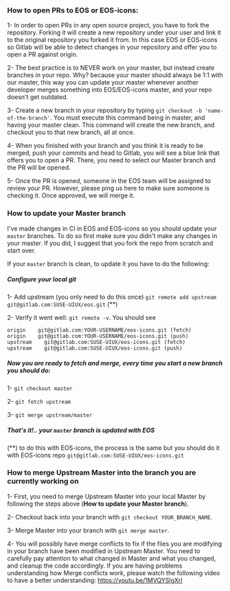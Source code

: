 ### How to open PRs to EOS or EOS-icons:

1- In order to open PRs in any open source project, you have to fork the repository. Forking it will create a new repository under your user and link it to the original repository you forked it from. In this case EOS or EOS-icons so Gitlab will be able to detect changes in your repository and offer you to open a PR against origin.

2- The best practice is to NEVER work on your master, but instead create branches in your repo. Why? because your master should always be 1:1 with our master, this way you can update your master whenever another developer merges something into EOS/EOS-icons master, and your repo doesn't get outdated.

3- Create a new branch in your repository by typing `git checkout -b 'name-of-the-branch'`. You must execute this command being in master, and having your master clean. This command will create the new branch, and checkout you to that new branch, all at once.

4- When you finished with your branch and you think it is ready to be merged, push your commits and head to Gitlab, you will see a blue link that offers you to open a PR. There, you need to select our Master branch and the PR will be opened.

5- Once the PR is opened, someone in the EOS team will be assigned to review your PR. However, please ping us here to make sure someone is checking it. Once approved, we will merge it.


### How to update your Master branch

I've made changes in CI in EOS and EOS-icons so you should update your `master` branches. To do so first make sure you didn't make any changes in your master. If you did, I suggest that you fork the repo from scratch and start over.

If your `master` branch is clean, to update it you have to do the following:

##### Configure your local git

1- Add upstream (you only need to do this once) `git remote add upstream git@gitlab.com:SUSE-UIUX/eos.git` (**)

2- Verify it went well: `git remote -v`. You should see

```
origin    git@gitlab.com:YOUR-USERNAME/eos-icons.git (fetch)
origin    git@gitlab.com:YOUR-USERNAME/eos-icons.git (push)
upstream    git@gitlab.com:SUSE-UIUX/eos-icons.git (fetch)
upstream    git@gitlab.com:SUSE-UIUX/eos-icons.git (push)
```

##### Now you are ready to fetch and merge, every time you start a new branch you should do:

1- `git checkout master`

2- `git fetch upstream`

3- `git merge upstream/master`

##### That's it!.. your `master` branch is updated with EOS

(**) to do this with EOS-icons, the process is the same but you should do it with EOS-icons repo `git@gitlab.com:SUSE-UIUX/eos-icons.git`

### How to merge Upstream Master into the branch you are currently working on

1- First, you need to merge Upstream Master into your local Master by following the steps above (**How to update your Master branch**).

2- Checkout back into your branch with `git checkout YOUR_BRANCH_NAME`.

3- Merge Master into your branch with `git merge master`.

4- You will possibly have merge conflicts to fix if the files you are modifying in your branch have been modified in Upstream Master. You need to carefully pay attention to what changed in Master and what you changed, and cleanup the code accordingly. If you are having problems understanding how Merge conflicts work, please watch the following video to have a better understanding: https://youtu.be/1MVQYSlgXrI